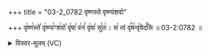 +++
title = "03-2_0782 वृष्णस्ते वृष्ण्यंशवो"

+++
वृ꣡ष्ण꣢स्ते꣣ वृ꣢ष्ण्य꣣ꣳश꣢वो꣣ वृ꣢षा꣣ व꣢नं꣣ वृ꣡षा꣢ सु꣣तः꣢। स꣡ त्वं वृ꣢꣯ष꣣न्वृ꣡षेद꣢꣯सि ॥ 03-2:0782 ॥

<details><summary>विस्वर-मूलम् (VC)</summary>

वृष्णस्ते वृष्ण्यꣳ शवो वृषा वनं वृषा सुतः । स त्वं वृषन्वृषेदसि ॥७८२॥
</details>